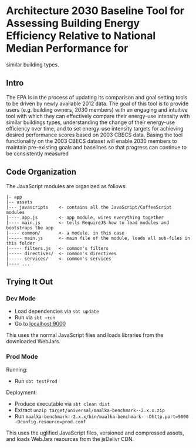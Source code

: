 # Architecture 2030 Baseline Tool for Assessing Building Energy Efficiency Relative to National Median Performance for
 similar building types.

## Intro

The EPA is in the process of updating its comparison and goal setting tools to be driven by newly available 2012 data.
 The goal of this tool is to provide users (e.g. building owners, 2030 members) with an engaging and intuitive tool
 with which they can effectively compare their energy-use intensity with similar buildings types, understanding
 the change of their energy-use efficiency over time, and to set energy-use intensity targets for achieving desired
 performance scores based on 2003 CBECS data. Basing the tool functionality on the 2003 CBECS dataset will enable
2030 members to maintain pre-existing goals and baselines so that progress can continue to be consistently measured

## Code Organization

The JavaScript modules are organized as follows:

    |- app
    |-- assets
    |--- javascripts    <- contains all the JavaScript/CoffeeScript modules
    |---- app.js        <- app module, wires everything together
    |---- main.js       <- tells RequireJS how to load modules and bootstraps the app
    |---- common/       <- a module, in this case
    |----- main.js      <- main file of the module, loads all sub-files in this folder
    |----- filters.js   <- common's filters
    |----- directives/  <- common's directives
    |----- services/    <- common's services
    |---- ...


## Trying It Out

### Dev Mode

* Load dependencies via `sbt update`
* Run via `sbt ~run`
* Go to [localhost:9000](http://localhost:9000)

This uses the normal JavaScript files and loads libraries from the downloaded WebJars.

### Prod Mode

Running:

* Run `sbt testProd`

Deployment:

* Produce executable via `sbt clean dist`
* Extract `unzip target/universal/maalka-benchmark--2.x.x.zip`
* Run `maalka-benchmark--2.x.x/bin/maalka-benchmark- -Dhttp.port=9000 -Dconfig.resource=prod.conf`


This uses the uglified JavaScript files, versioned and compressed assets, and loads WebJars resources from the jsDelivr CDN.
